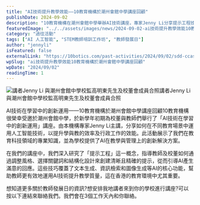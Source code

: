 ```yaml
---
title: "AI技術提升教學效能——10教育機構於潮州會館中學講座回顧"
publishDate: 2024-09-02
description: "10教育機構在潮州會館中學舉辦AI技術講座，專家Jenny Li分享提示工程技巧，指導教師運用AI提升教學效能和行政工作效率，為學校提供創新解決方案。"
featuredImage: "../../assets/images/news/2024-09-02-ai技術提升教學效能10教育機構於潮州會館中學講座回顧/image1.webp"
category: "過往活動"
tags: ["AI 人工智能", "STEM教師培訓工作坊", "教師發展日"]
author: "jennyli"
isFeatured: false
externalLink: "https://10botics.com/past-activities/2024/09/02/sdd-ccass/"
wpSlug: "ai技術提升教學效能10教育機構於潮州會館中學講座回顧"
wpDate: "2024/09/02"
readingTime: 1
---
```


![講者Jenny Li 與潮州會館中學校監高明東先生及校董會成員合照
](../../assets/images/news/2024-09-02-ai技術提升教學效能10教育機構於潮州會館中學講座回顧/image2.webp)講者Jenny Li 與潮州會館中學校監高明東先生及校董會成員合照

AI技術在學習中的創新運用——10教育機構於潮州會館中學講座回顧10教育機構很榮幸受邀於潮州會館中學，於新學年初期為校董與教師們舉行了「AI技術在學習中的創新運用」講座。由本機構專家Jenny Li主講，分享如何在不同教育場景中運用人工智能技術，以提升學與教的效率及行政工作的效能。此活動展示了我們在教育科技領域的專業知識，並為學校提供了AI在教學與管理上的創新解決方案。

在我們的講座中，我們深入研究了「提示工程」這一概念，指導教師及校董如何通過調整風格、選擇關鍵詞和結構化設計來創建清晰且精確的提示，從而引導AI產生滿意的回應。這些技巧覆蓋了文本生成、資訊檢索和圖像生成等AI的核心功能，幫助教師更有效地運用AI技術提升教學質量，這在香港的教育環境中尤其重要。

想知道更多關於教師發展日的資訊?想安排我地講者來到你的學校進行講座?可以按以下連結來聯絡我們。我們會在3個工作天內和你聯絡。
